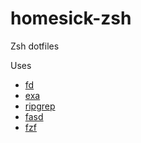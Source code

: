 homesick-zsh
============

Zsh dotfiles

Uses
- [fd](https://github.com/sharkdp/fd)
- [exa](https://github.com/ogham/exa)
- [ripgrep](https://github.com/BurntSushi/ripgrep)
- [fasd](https://github.com/clvv/fasd)
- [fzf](https://github.com/junegunn/fzf)

